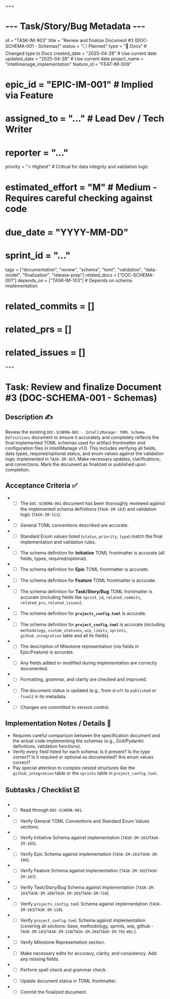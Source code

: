 +++
# --- Task/Story/Bug Metadata ---
id = "TASK-IM-903"
title = "Review and finalize Document #3 (DOC-SCHEMA-001 - Schemas)"
status = "⚪️ Planned"
type = "📖 Docs" # Changed type to Docs
created_date = "2025-04-28" # Use current date
updated_date = "2025-04-28" # Use current date
project_name = "intellimanage_implementation"
feature_id = "FEAT-IM-009"
# epic_id = "EPIC-IM-001" # Implied via Feature
# assigned_to = "..." # Lead Dev / Tech Writer
# reporter = "..."
priority = "🔥 Highest" # Critical for data integrity and validation logic
# estimated_effort = "M" # Medium - Requires careful checking against code
# due_date = "YYYY-MM-DD"
# sprint_id = "..."
tags = ["documentation", "review", "schema", "toml", "validation", "data-model", "finalization", "release-prep"]
related_docs = ["DOC-SCHEMA-001"]
depends_on = ["TASK-IM-103"] # Depends on schema implementation
# related_commits = []
# related_prs = []
# related_issues = []
+++

# Task: Review and finalize Document #3 (DOC-SCHEMA-001 - Schemas)

## Description ✍️

Review the existing `DOC-SCHEMA-001 - IntelliManage: TOML Schema Definitions` document to ensure it accurately and completely reflects the final implemented TOML schemas used for artifact frontmatter and configuration files in IntelliManage v1.0. This includes verifying all fields, data types, required/optional status, and enum values against the validation logic implemented in `TASK-IM-103`. Make necessary updates, clarifications, and corrections. Mark the document as finalized or published upon completion.

## Acceptance Criteria ✅

*   - [ ] The `DOC-SCHEMA-001` document has been thoroughly reviewed against the implemented schema definitions (`TASK-IM-103`) and validation logic (`TASK-IM-111`).
*   - [ ] General TOML conventions described are accurate.
*   - [ ] Standard Enum values listed (`status`, `priority`, `type`) match the final implementation and validation rules.
*   - [ ] The schema definition for **Initiative** TOML frontmatter is accurate (all fields, types, required/optional).
*   - [ ] The schema definition for **Epic** TOML frontmatter is accurate.
*   - [ ] The schema definition for **Feature** TOML frontmatter is accurate.
*   - [ ] The schema definition for **Task/Story/Bug** TOML frontmatter is accurate (including fields like `sprint_id`, `related_commits`, `related_prs`, `related_issues`).
*   - [ ] The schema definition for **`projects_config.toml`** is accurate.
*   - [ ] The schema definition for **`project_config.toml`** is accurate (including `methodology`, `custom_statuses`, `wip_limits`, `sprints`, `github_integration` table and all its fields).
*   - [ ] The description of Milestone representation (via fields in Epic/Feature) is accurate.
*   - [ ] Any fields added or modified during implementation are correctly documented.
*   - [ ] Formatting, grammar, and clarity are checked and improved.
*   - [ ] The document status is updated (e.g., from `draft` to `published` or `final`) in its metadata.
*   - [ ] Changes are committed to version control.

## Implementation Notes / Details 📝

*   Requires careful comparison between the specification document and the actual code implementing the schemas (e.g., Zod/Pydantic definitions, validation functions).
*   Verify every field listed for each schema: Is it present? Is the type correct? Is it required or optional as documented? Are enum values correct?
*   Pay special attention to complex nested structures like the `github_integration` table or the `sprints` table in `project_config.toml`.

## Subtasks / Checklist ☑️

*   - [ ] Read through `DOC-SCHEMA-001`.
*   - [ ] Verify General TOML Conventions and Standard Enum Values sections.
*   - [ ] Verify Initiative Schema against implementation (`TASK-IM-103`/`TASK-IM-105`).
*   - [ ] Verify Epic Schema against implementation (`TASK-IM-103`/`TASK-IM-106`).
*   - [ ] Verify Feature Schema against implementation (`TASK-IM-103`/`TASK-IM-107`).
*   - [ ] Verify Task/Story/Bug Schema against implementation (`TASK-IM-103`/`TASK-IM-108`/`TASK-IM-203`/`TASK-IM-710`).
*   - [ ] Verify `projects_config.toml` Schema against implementation (`TASK-IM-103`/`TASK-IM-110`).
*   - [ ] Verify `project_config.toml` Schema against implementation (covering all sections: base, methodology, sprints, wip, github - `TASK-IM-103`/`TASK-IM-110`/`TASK-IM-204`/`TASK-IM-702` etc.).
*   - [ ] Verify Milestone Representation section.
*   - [ ] Make necessary edits for accuracy, clarity, and consistency. Add any missing fields.
*   - [ ] Perform spell check and grammar check.
*   - [ ] Update document status in TOML frontmatter.
*   - [ ] Commit the finalized document.